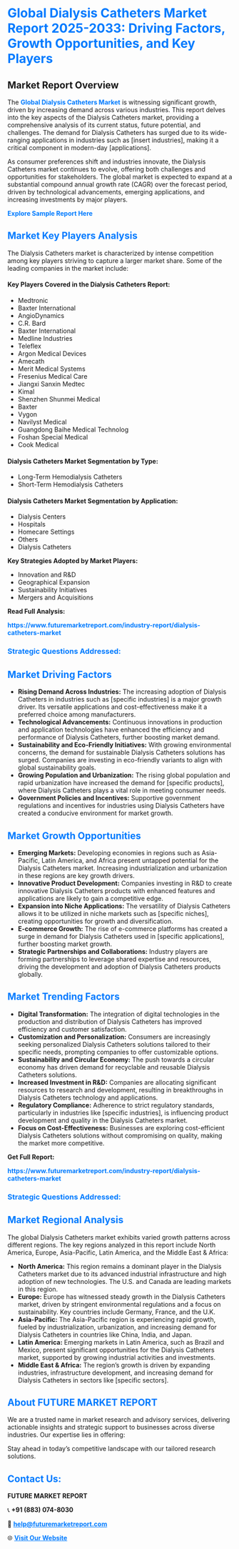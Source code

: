 <h1 style="color: #007BFF;">Global Dialysis Catheters Market Report 2025-2033: Driving Factors, Growth Opportunities, and Key Players</h1>

<section id="overview">
<h2>Market Report Overview</h2>
<p>The <a href="https://www.futuremarketreport.com/industry-report/dialysis-catheters-market" style="color: #007BFF; text-decoration: none;"><strong>Global Dialysis Catheters Market</strong></a> is witnessing significant growth, driven by increasing demand across various industries. This report delves into the key aspects of the Dialysis Catheters market, providing a comprehensive analysis of its current status, future potential, and challenges. The demand for Dialysis Catheters has surged due to its wide-ranging applications in industries such as [insert industries], making it a critical component in modern-day [applications].</p>
<p>As consumer preferences shift and industries innovate, the Dialysis Catheters market continues to evolve, offering both challenges and opportunities for stakeholders. The global market is expected to expand at a substantial compound annual growth rate (CAGR) over the forecast period, driven by technological advancements, emerging applications, and increasing investments by major players.</p>
</section>

<section id="overview">
<p><a href="https://www.futuremarketreport.com/request-sample/reportId=107805" style="color: #007BFF; text-decoration: none;"><strong>Explore Sample Report Here</strong></a></p>
</section>

<section id="key-players">
<h2 style="color: #007BFF;">Market Key Players Analysis</h2>
<p>The Dialysis Catheters market is characterized by intense competition among key players striving to capture a larger market share. Some of the leading companies in the market include:</p>
<h4>Key Players Covered in the Dialysis Catheters Report:</h4>
<ul><li>Medtronic</li><li>Baxter International</li><li>AngioDynamics</li><li>C.R. Bard</li><li>Baxter International</li><li>Medline Industries</li><li>Teleflex</li><li>Argon Medical Devices</li><li>Amecath</li><li>Merit Medical Systems</li><li>Fresenius Medical Care</li><li>Jiangxi Sanxin Medtec</li><li>Kimal</li><li>Shenzhen Shunmei Medical</li><li>Baxter</li><li>Vygon</li><li>Navilyst Medical</li><li>Guangdong Baihe Medical Technolog</li><li>Foshan Special Medical</li><li>Cook Medical</li></ul>
<h4>Dialysis Catheters Market Segmentation by Type:</h4>
<ul><li>Long-Term Hemodialysis Catheters</li><li>Short-Term Hemodialysis Catheters</li></ul>

<h4>Dialysis Catheters Market Segmentation by Application:</h4>
<ul><li>Dialysis Centers</li><li>Hospitals</li><li>Homecare Settings</li><li>Others</li><li>Dialysis Catheters</li></ul>
<p><strong>Key Strategies Adopted by Market Players:</strong></p>
<ul>
<li>Innovation and R&D</li>
<li>Geographical Expansion</li>
<li>Sustainability Initiatives</li>
<li>Mergers and Acquisitions</li>
</ul>
</section>

<section>
<p><strong>Read Full Analysis: </strong></p><a href="https://www.futuremarketreport.com/industry-report/dialysis-catheters-market" style="color: #007BFF; text-decoration: none;"><strong>https://www.futuremarketreport.com/industry-report/dialysis-catheters-market</strong></a>
<h3 style="color: #007BFF;">Strategic Questions Addressed:</h3>
</section>

<section id="driving-factors">
<h2 style="color: #007BFF;">Market Driving Factors</h2>
<ul>
<li><strong>Rising Demand Across Industries:</strong> The increasing adoption of Dialysis Catheters in industries such as [specific industries] is a major growth driver. Its versatile applications and cost-effectiveness make it a preferred choice among manufacturers.</li>
<li><strong>Technological Advancements:</strong> Continuous innovations in production and application technologies have enhanced the efficiency and performance of Dialysis Catheters, further boosting market demand.</li>
<li><strong>Sustainability and Eco-Friendly Initiatives:</strong> With growing environmental concerns, the demand for sustainable Dialysis Catheters solutions has surged. Companies are investing in eco-friendly variants to align with global sustainability goals.</li>
<li><strong>Growing Population and Urbanization:</strong> The rising global population and rapid urbanization have increased the demand for [specific products], where Dialysis Catheters plays a vital role in meeting consumer needs.</li>
<li><strong>Government Policies and Incentives:</strong> Supportive government regulations and incentives for industries using Dialysis Catheters have created a conducive environment for market growth.</li>
</ul>
</section>

<section id="growth-opportunities">
<h2 style="color: #007BFF;">Market Growth Opportunities</h2>
<ul>
<li><strong>Emerging Markets:</strong> Developing economies in regions such as Asia-Pacific, Latin America, and Africa present untapped potential for the Dialysis Catheters market. Increasing industrialization and urbanization in these regions are key growth drivers.</li>
<li><strong>Innovative Product Development:</strong> Companies investing in R&D to create innovative Dialysis Catheters products with enhanced features and applications are likely to gain a competitive edge.</li>
<li><strong>Expansion into Niche Applications:</strong> The versatility of Dialysis Catheters allows it to be utilized in niche markets such as [specific niches], creating opportunities for growth and diversification.</li>
<li><strong>E-commerce Growth:</strong> The rise of e-commerce platforms has created a surge in demand for Dialysis Catheters used in [specific applications], further boosting market growth.</li>
<li><strong>Strategic Partnerships and Collaborations:</strong> Industry players are forming partnerships to leverage shared expertise and resources, driving the development and adoption of Dialysis Catheters products globally.</li>
</ul>
</section>

<section id="trending-factors">
<h2 style="color: #007BFF;">Market Trending Factors</h2>
<ul>
<li><strong>Digital Transformation:</strong> The integration of digital technologies in the production and distribution of Dialysis Catheters has improved efficiency and customer satisfaction.</li>
<li><strong>Customization and Personalization:</strong> Consumers are increasingly seeking personalized Dialysis Catheters solutions tailored to their specific needs, prompting companies to offer customizable options.</li>
<li><strong>Sustainability and Circular Economy:</strong> The push towards a circular economy has driven demand for recyclable and reusable Dialysis Catheters solutions.</li>
<li><strong>Increased Investment in R&D:</strong> Companies are allocating significant resources to research and development, resulting in breakthroughs in Dialysis Catheters technology and applications.</li>
<li><strong>Regulatory Compliance:</strong> Adherence to strict regulatory standards, particularly in industries like [specific industries], is influencing product development and quality in the Dialysis Catheters market.</li>
<li><strong>Focus on Cost-Effectiveness:</strong> Businesses are exploring cost-efficient Dialysis Catheters solutions without compromising on quality, making the market more competitive.</li>
</ul>
</section>

<section>
<p><strong>Get Full Report: </strong></p><a href="https://www.futuremarketreport.com/industry-report/dialysis-catheters-market" style="color: #007BFF; text-decoration: none;"><strong>https://www.futuremarketreport.com/industry-report/dialysis-catheters-market</strong></a>
<h3 style="color: #007BFF;">Strategic Questions Addressed:</h3>
</section>


<section id="regional-analysis">
<h2 style="color: #007BFF;">Market Regional Analysis</h2>
<p>The global Dialysis Catheters market exhibits varied growth patterns across different regions. The key regions analyzed in this report include North America, Europe, Asia-Pacific, Latin America, and the Middle East & Africa:</p>
<ul>
<li><strong>North America:</strong> This region remains a dominant player in the Dialysis Catheters market due to its advanced industrial infrastructure and high adoption of new technologies. The U.S. and Canada are leading markets in this region.</li>
<li><strong>Europe:</strong> Europe has witnessed steady growth in the Dialysis Catheters market, driven by stringent environmental regulations and a focus on sustainability. Key countries include Germany, France, and the U.K.</li>
<li><strong>Asia-Pacific:</strong> The Asia-Pacific region is experiencing rapid growth, fueled by industrialization, urbanization, and increasing demand for Dialysis Catheters in countries like China, India, and Japan.</li>
<li><strong>Latin America:</strong> Emerging markets in Latin America, such as Brazil and Mexico, present significant opportunities for the Dialysis Catheters market, supported by growing industrial activities and investments.</li>
<li><strong>Middle East & Africa:</strong> The region’s growth is driven by expanding industries, infrastructure development, and increasing demand for Dialysis Catheters in sectors like [specific sectors].</li>
</ul>
</section>

<footer>
<h2 style="color: #007BFF;">About FUTURE MARKET REPORT</h2>
<p>We are a trusted name in market research and advisory services, delivering actionable insights and strategic support to businesses across diverse industries. Our expertise lies in offering:</p>

<p>Stay ahead in today’s competitive landscape with our tailored research solutions.</p>

<h2 style="color: #007BFF;">Contact Us:</h2>
<p><strong>FUTURE MARKET REPORT</strong></p>
<p>📞 <strong>+91 (883) 074-8030</strong></p>
<p>📧 <strong><a href="mailto:help@futuremarketreport.com" style="color: #007BFF;">help@futuremarketreport.com</a></strong></p>
<p>🌐 <strong><a href="https://www.futuremarketreport.com/" style="color: #007BFF;">Visit Our Website</a></strong></p>
</footer>